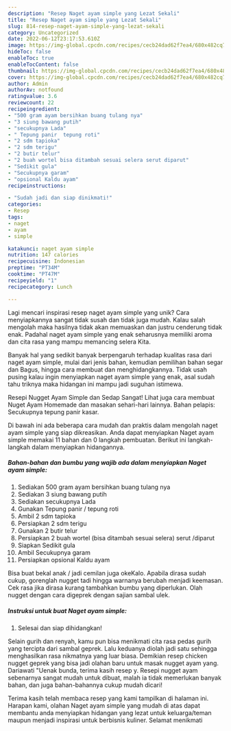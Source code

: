 ```yaml
---
description: "Resep Naget ayam simple yang Lezat Sekali"
title: "Resep Naget ayam simple yang Lezat Sekali"
slug: 814-resep-naget-ayam-simple-yang-lezat-sekali
category: Uncategorized
date: 2022-06-12T23:17:53.610Z
image: https://img-global.cpcdn.com/recipes/cecb24dad62f7ea4/680x482cq70/naget-ayam-simple-foto-resep-utama.jpg
hideToc: false
enableToc: true
enableTocContent: false
thumbnail: https://img-global.cpcdn.com/recipes/cecb24dad62f7ea4/680x482cq70/naget-ayam-simple-foto-resep-utama.jpg
cover: https://img-global.cpcdn.com/recipes/cecb24dad62f7ea4/680x482cq70/naget-ayam-simple-foto-resep-utama.jpg
author: Admin
authorAv: notfound
ratingvalue: 3.6
reviewcount: 22
recipeingredient:
- "500 gram ayam bersihkan buang tulang nya"
- "3 siung bawang putih"
- "secukupnya Lada"
- " Tepung panir  tepung roti"
- "2 sdm tapioka"
- "2 sdm terigu"
- "2 butir telur"
- "2 buah wortel bisa ditambah sesuai selera serut diparut"
- "Sedikit gula"
- "Secukupnya garam"
- "opsional Kaldu ayam"
recipeinstructions:

- "Sudah jadi dan siap dinikmati!"
categories:
- Resep
tags:
- naget
- ayam
- simple

katakunci: naget ayam simple 
nutrition: 147 calories
recipecuisine: Indonesian
preptime: "PT34M"
cooktime: "PT47M"
recipeyield: "1"
recipecategory: Lunch

---
```





Lagi mencari inspirasi resep naget ayam simple yang unik? Cara menyiapkannya sangat tidak susah dan tidak juga mudah. Kalau salah mengolah maka hasilnya tidak akan memuaskan dan justru cenderung tidak enak. Padahal naget ayam simple yang enak seharusnya memiliki aroma dan cita rasa yang mampu memancing selera Kita.





Banyak hal yang sedikit banyak berpengaruh terhadap kualitas rasa dari naget ayam simple, mulai dari jenis bahan, kemudian pemilihan bahan segar dan Bagus, hingga cara membuat dan menghidangkannya. Tidak usah pusing kalau ingin menyiapkan naget ayam simple yang enak,      asal sudah tahu triknya maka hidangan ini mampu jadi suguhan istimewa.














Resepi Nugget Ayam Simple dan Sedap Sangat! Lihat juga cara membuat Nuget Ayam Homemade dan masakan sehari-hari lainnya. Bahan pelapis: Secukupnya tepung panir kasar.






Di bawah ini ada beberapa cara mudah dan praktis dalam mengolah naget ayam simple yang siap dikreasikan. Anda dapat menyiapkan Naget ayam simple memakai 11 bahan dan 0 langkah pembuatan. Berikut ini langkah-langkah dalam menyiapkan hidangannya.

<!--inarticleads1-->

##### Bahan-bahan dan bumbu yang wajib ada dalam menyiapkan Naget ayam simple:

1. Sediakan 500 gram ayam bersihkan buang tulang nya
1. Sediakan 3 siung bawang putih
1. Sediakan secukupnya Lada
1. Gunakan  Tepung panir / tepung roti
1. Ambil 2 sdm tapioka
1. Persiapkan 2 sdm terigu
1. Gunakan 2 butir telur
1. Persiapkan 2 buah wortel (bisa ditambah sesuai selera) serut /diparut
1. Siapkan Sedikit gula
1. Ambil Secukupnya garam
1. Persiapkan opsional Kaldu ayam


Bisa buat bekal anak / jadi cemilan juga okeKalo. Apabila dirasa sudah cukup, gorenglah nugget tadi hingga warnanya berubah menjadi keemasan. Cek rasa jika dirasa kurang tambahkan bumbu yang diperlukan. Olah nugget dengan cara digeprek dengan sajian sambal ulek. 

<!--inarticleads2-->

##### Instruksi untuk buat Naget ayam simple:


1. Selesai dan siap dihidangkan!

Selain gurih dan renyah, kamu pun bisa menikmati cita rasa pedas gurih yang tercipta dari sambal geprek. Lalu keduanya diolah jadi satu sehingga menghasilkan rasa nikmatnya yang luar biasa. Demikian resep chicken nugget geprek yang bisa jadi olahan baru untuk masak nugget ayam yang. Dariawati &#34;Uenak bunda, terima kasih resep y. Resepi nugget ayam sebenarnya sangat mudah untuk dibuat, malah ia tidak memerlukan banyak bahan, dan juga bahan-bahannya cukup mudah dicari! 

Terima kasih telah membaca resep yang kami tampilkan di halaman ini. Harapan kami, olahan Naget ayam simple yang mudah di atas dapat membantu anda menyiapkan hidangan yang lezat untuk keluarga/teman maupun menjadi inspirasi untuk berbisnis kuliner. Selamat menikmati
